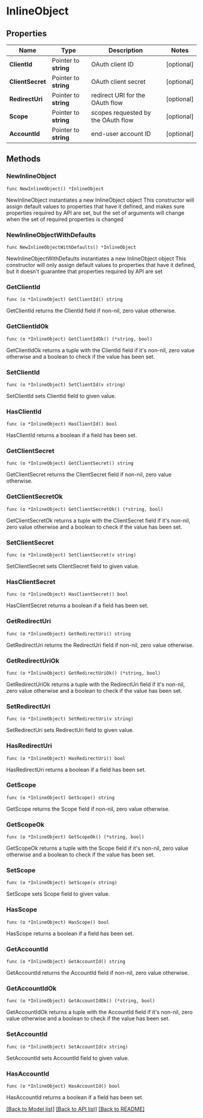 # InlineObject

## Properties

Name | Type | Description | Notes
------------ | ------------- | ------------- | -------------
**ClientId** | Pointer to **string** | OAuth client ID | [optional] 
**ClientSecret** | Pointer to **string** | OAuth client secret | [optional] 
**RedirectUri** | Pointer to **string** | redirect URI for the OAuth flow | [optional] 
**Scope** | Pointer to **string** | scopes requested by the OAuth flow | [optional] 
**AccountId** | Pointer to **string** | end-user account ID | [optional] 

## Methods

### NewInlineObject

`func NewInlineObject() *InlineObject`

NewInlineObject instantiates a new InlineObject object
This constructor will assign default values to properties that have it defined,
and makes sure properties required by API are set, but the set of arguments
will change when the set of required properties is changed

### NewInlineObjectWithDefaults

`func NewInlineObjectWithDefaults() *InlineObject`

NewInlineObjectWithDefaults instantiates a new InlineObject object
This constructor will only assign default values to properties that have it defined,
but it doesn't guarantee that properties required by API are set

### GetClientId

`func (o *InlineObject) GetClientId() string`

GetClientId returns the ClientId field if non-nil, zero value otherwise.

### GetClientIdOk

`func (o *InlineObject) GetClientIdOk() (*string, bool)`

GetClientIdOk returns a tuple with the ClientId field if it's non-nil, zero value otherwise
and a boolean to check if the value has been set.

### SetClientId

`func (o *InlineObject) SetClientId(v string)`

SetClientId sets ClientId field to given value.

### HasClientId

`func (o *InlineObject) HasClientId() bool`

HasClientId returns a boolean if a field has been set.

### GetClientSecret

`func (o *InlineObject) GetClientSecret() string`

GetClientSecret returns the ClientSecret field if non-nil, zero value otherwise.

### GetClientSecretOk

`func (o *InlineObject) GetClientSecretOk() (*string, bool)`

GetClientSecretOk returns a tuple with the ClientSecret field if it's non-nil, zero value otherwise
and a boolean to check if the value has been set.

### SetClientSecret

`func (o *InlineObject) SetClientSecret(v string)`

SetClientSecret sets ClientSecret field to given value.

### HasClientSecret

`func (o *InlineObject) HasClientSecret() bool`

HasClientSecret returns a boolean if a field has been set.

### GetRedirectUri

`func (o *InlineObject) GetRedirectUri() string`

GetRedirectUri returns the RedirectUri field if non-nil, zero value otherwise.

### GetRedirectUriOk

`func (o *InlineObject) GetRedirectUriOk() (*string, bool)`

GetRedirectUriOk returns a tuple with the RedirectUri field if it's non-nil, zero value otherwise
and a boolean to check if the value has been set.

### SetRedirectUri

`func (o *InlineObject) SetRedirectUri(v string)`

SetRedirectUri sets RedirectUri field to given value.

### HasRedirectUri

`func (o *InlineObject) HasRedirectUri() bool`

HasRedirectUri returns a boolean if a field has been set.

### GetScope

`func (o *InlineObject) GetScope() string`

GetScope returns the Scope field if non-nil, zero value otherwise.

### GetScopeOk

`func (o *InlineObject) GetScopeOk() (*string, bool)`

GetScopeOk returns a tuple with the Scope field if it's non-nil, zero value otherwise
and a boolean to check if the value has been set.

### SetScope

`func (o *InlineObject) SetScope(v string)`

SetScope sets Scope field to given value.

### HasScope

`func (o *InlineObject) HasScope() bool`

HasScope returns a boolean if a field has been set.

### GetAccountId

`func (o *InlineObject) GetAccountId() string`

GetAccountId returns the AccountId field if non-nil, zero value otherwise.

### GetAccountIdOk

`func (o *InlineObject) GetAccountIdOk() (*string, bool)`

GetAccountIdOk returns a tuple with the AccountId field if it's non-nil, zero value otherwise
and a boolean to check if the value has been set.

### SetAccountId

`func (o *InlineObject) SetAccountId(v string)`

SetAccountId sets AccountId field to given value.

### HasAccountId

`func (o *InlineObject) HasAccountId() bool`

HasAccountId returns a boolean if a field has been set.


[[Back to Model list]](../README.md#documentation-for-models) [[Back to API list]](../README.md#documentation-for-api-endpoints) [[Back to README]](../README.md)


